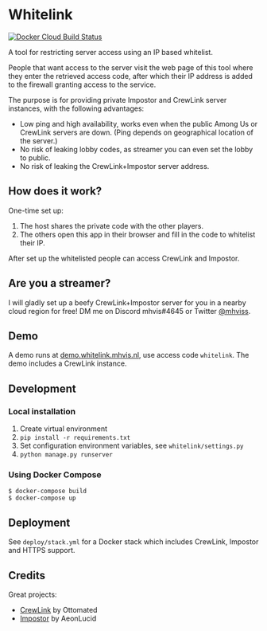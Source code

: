 # Whitelink

[![Docker Cloud Build Status](https://img.shields.io/docker/cloud/build/mhvis/whitelink)](https://hub.docker.com/r/mhvis/whitelink)

A tool for restricting server access using an IP based whitelist.

People that want access to the server visit the web page of this tool where they enter the retrieved access code, after which their IP address is added to the firewall granting access to the service.

The purpose is for providing private Impostor and CrewLink server instances, with the following advantages:

* Low ping and high availability, works even when the public Among Us or CrewLink servers are down. (Ping depends on geographical location of the server.)
* No risk of leaking lobby codes, as streamer you can even set the lobby to public.
* No risk of leaking the CrewLink+Impostor server address.

## How does it work?

One-time set up:

1. The host shares the private code with the other players.
2. The others open this app in their browser and fill in the code to whitelist their IP.
   
After set up the whitelisted people can access CrewLink and Impostor.

## Are you a streamer?

I will gladly set up a beefy CrewLink+Impostor server for you in a nearby cloud region for free!
DM me on Discord mhvis#4645 or Twitter [@mhviss](https://twitter.com/mhviss).

## Demo

A demo runs at [demo.whitelink.mhvis.nl](https://demo.whitelink.mhvis.nl/),
use access code `whitelink`.
The demo includes a CrewLink instance.


## Development

### Local installation

1. Create virtual environment
2. `pip install -r requirements.txt`
3. Set configuration environment variables, see `whitelink/settings.py`
4. `python manage.py runserver`

### Using Docker Compose

```shell
$ docker-compose build
$ docker-compose up
```


## Deployment

See `deploy/stack.yml` for a Docker stack which includes CrewLink, Impostor and HTTPS support.

## Credits

Great projects:

* [CrewLink](https://github.com/ottomated/CrewLink-server) by Ottomated
* [Impostor](https://github.com/Impostor/Impostor) by AeonLucid
